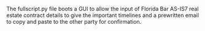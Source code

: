 The fullscript.py file boots a GUI to allow the input of Florida Bar AS-IS7 real estate contract details to give the important timelines and a prewritten email to copy and paste to the other party for confirmation.
